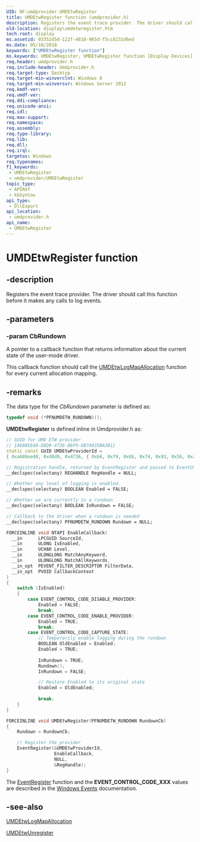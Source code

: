 ```yaml
---
UID: NF:umdprovider.UMDEtwRegister
title: UMDEtwRegister function (umdprovider.h)
description: Registers the event trace provider. The driver should call this function before it makes any calls to log events.
old-location: display\umdetwregister.htm
tech.root: display
ms.assetid: 03352d5d-122f-4818-965d-f5cc8231d6ed
ms.date: 05/10/2018
keywords: ["UMDEtwRegister function"]
ms.keywords: UMDEtwRegister, UMDEtwRegister function [Display Devices], display.umdetwregister, umdprovider/UMDEtwRegister
req.header: umdprovider.h
req.include-header: Umdprovider.h
req.target-type: Desktop
req.target-min-winverclnt: Windows 8
req.target-min-winversvr: Windows Server 2012
req.kmdf-ver: 
req.umdf-ver: 
req.ddi-compliance: 
req.unicode-ansi: 
req.idl: 
req.max-support: 
req.namespace: 
req.assembly: 
req.type-library: 
req.lib: 
req.dll: 
req.irql: 
targetos: Windows
req.typenames: 
f1_keywords:
 - UMDEtwRegister
 - umdprovider/UMDEtwRegister
topic_type:
 - APIRef
 - kbSyntax
api_type:
 - DllExport
api_location:
 - umdprovider.h
api_name:
 - UMDEtwRegister
---
```


# UMDEtwRegister function


## -description

Registers the event trace provider. The driver should call this function before it makes any calls to log events.

## -parameters

### -param CbRundown

A pointer to a callback function that returns information about the current state of the user-mode driver.

This callback function should call the <a href="https://docs.microsoft.com/windows-hardware/drivers/ddi/umdprovider/nf-umdprovider-umdetwlogmapallocation">UMDEtwLogMapAllocation</a> function for every current allocation mapping.

## -remarks

The data type for the <i>CbRundown</i> parameter is defined as:

```cpp
typedef void (*PFNUMDETW_RUNDOWN)();
```

<b>UMDEtwRegister</b> is defined inline in Umdprovider.h as:

```cpp
// GUID for UMD ETW provider
// {A688EE40-D8D9-4736-B6F9-6B74935BA3B1}
static const GUID UMDEtwProviderId = 
{ 0xa688ee40, 0xd8d9, 0x4736, { 0xb6, 0xf9, 0x6b, 0x74, 0x93, 0x5b, 0xa3, 0xb1 } };

// Registration handle, returned by EventRegister and passed to EventUnregister
__declspec(selectany) REGHANDLE RegHandle = NULL;

// Whether any level of logging is enabled.
__declspec(selectany) BOOLEAN Enabled = FALSE;

// Whether we are currently in a rundown
__declspec(selectany) BOOLEAN InRundown = FALSE;

// Callback to the driver when a rundown is needed
__declspec(selectany) PFNUMDETW_RUNDOWN Rundown = NULL;

FORCEINLINE void NTAPI EnableCallback(
  __in      LPCGUID SourceId,
  __in      ULONG IsEnabled,
  __in      UCHAR Level,
  __in      ULONGLONG MatchAnyKeyword,
  __in      ULONGLONG MatchAllKeywords,
  __in_opt  PEVENT_FILTER_DESCRIPTOR FilterData,
  __in_opt  PVOID CallbackContext
)
{
    switch (IsEnabled)
    {
        case EVENT_CONTROL_CODE_DISABLE_PROVIDER:
            Enabled = FALSE;
            break;
        case EVENT_CONTROL_CODE_ENABLE_PROVIDER:
            Enabled = TRUE;
            break;
        case EVENT_CONTROL_CODE_CAPTURE_STATE:
            // Temporarily enable logging during the rundown
            BOOLEAN OldEnabled = Enabled;
            Enabled = TRUE;
            
            InRundown = TRUE;
            Rundown();
            InRundown = FALSE;

            // Restore Enabled to its original state
            Enabled = OldEnabled;
            
            break;
    }
}

FORCEINLINE void UMDEtwRegister(PFNUMDETW_RUNDOWN RundownCb)
{
    Rundown = RundownCb;

    // Register the provider
    EventRegister(&UMDEtwProviderId,
                  EnableCallback,
                  NULL,
                  &RegHandle);
}
```

The <a href="https://docs.microsoft.com/windows/desktop/api/evntprov/nf-evntprov-eventregister">EventRegister</a> function and the <b>EVENT_CONTROL_CODE_XXX</b> values are  described in the <a href="https://docs.microsoft.com/windows/desktop/Events/windows-events">Windows Events</a> documentation.

## -see-also

<a href="https://docs.microsoft.com/windows-hardware/drivers/ddi/umdprovider/nf-umdprovider-umdetwlogmapallocation">UMDEtwLogMapAllocation</a>



<a href="https://docs.microsoft.com/windows-hardware/drivers/ddi/umdprovider/nf-umdprovider-umdetwunregister">UMDEtwUnregister</a>

